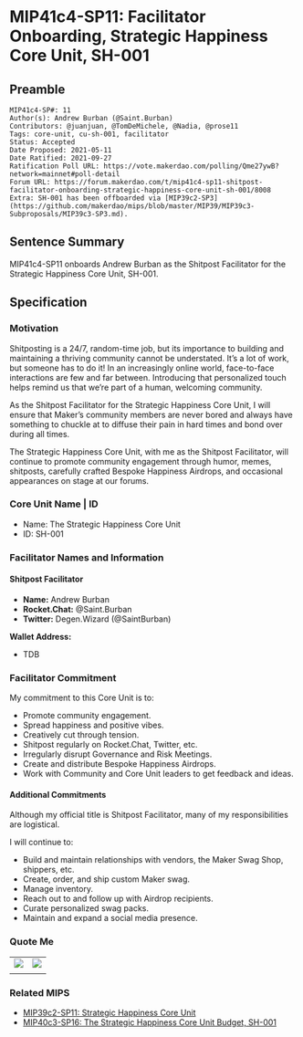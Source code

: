 # MIP41c4-SP11: Facilitator Onboarding, Strategic Happiness Core Unit, SH-001

## Preamble

```
MIP41c4-SP#: 11
Author(s): Andrew Burban (@Saint.Burban)
Contributors: @juanjuan, @TomDeMichele, @Nadia, @prose11
Tags: core-unit, cu-sh-001, facilitator
Status: Accepted
Date Proposed: 2021-05-11
Date Ratified: 2021-09-27
Ratification Poll URL: https://vote.makerdao.com/polling/Qme27ywB?network=mainnet#poll-detail
Forum URL: https://forum.makerdao.com/t/mip41c4-sp11-shitpost-facilitator-onboarding-strategic-happiness-core-unit-sh-001/8008
Extra: SH-001 has been offboarded via [MIP39c2-SP3](https://github.com/makerdao/mips/blob/master/MIP39/MIP39c3-Subproposals/MIP39c3-SP3.md).
```

## Sentence Summary

MIP41c4-SP11 onboards Andrew Burban as the Shitpost Facilitator for the Strategic Happiness Core Unit, SH-001.

## Specification

### Motivation

Shitposting is a 24/7, random-time job, but its importance to building and maintaining a thriving community cannot be understated. It’s a lot of work, but someone has to do it! In an increasingly online world, face-to-face interactions are few and far between. Introducing that personalized touch helps remind us that we’re part of a human, welcoming community.

As the Shitpost Facilitator for the Strategic Happiness Core Unit, I will ensure that Maker’s community members are never bored and always have something to chuckle at to diffuse their pain in hard times and bond over during all times.

The Strategic Happiness Core Unit, with me as the Shitpost Facilitator, will continue to promote community engagement through humor, memes, shitposts, carefully crafted Bespoke Happiness Airdrops, and occasional appearances on stage at our forums.

### Core Unit Name | ID

* Name: The Strategic Happiness Core Unit
* ID: SH-001

### Facilitator Names and Information

#### Shitpost Facilitator

* **Name:** Andrew Burban
* **Rocket.Chat:** @Saint.Burban
* **Twitter:** Degen.Wizard (@SaintBurban)

**Wallet Address:**
* TDB

### Facilitator Commitment

My commitment to this Core Unit is to:

- Promote community engagement.
- Spread happiness and positive vibes.
- Creatively cut through tension.
- Shitpost regularly on Rocket.Chat, Twitter, etc.
- Irregularly disrupt Governance and Risk Meetings.
- Create and distribute Bespoke Happiness Airdrops.
- Work with Community and Core Unit leaders to get feedback and ideas.

#### Additional Commitments

Although my official title is Shitpost Facilitator, many of my responsibilities are logistical.

I will continue to:

- Build and maintain relationships with vendors, the Maker Swag Shop, shippers, etc. 
- Create, order, and ship custom Maker swag.
- Manage inventory.
- Reach out to and follow up with Airdrop recipients.
- Curate personalized swag packs.
- Maintain and expand a social media presence.

### Quote Me

|  |  |
| --- | ---
| ![](https://github.com/makerdao/mips/blob/master/MIP41/MIP41c4-Subproposals/supporting_materials/MIP41c4-SP11/quote_me0.png) | ![](https://github.com/makerdao/mips/blob/master/MIP41/MIP41c4-Subproposals/supporting_materials/MIP41c4-SP11/quote_me1.png) |
|||

### Related MIPS

- [MIP39c2-SP11: Strategic Happiness Core Unit](https://github.com/makerdao/mips/blob/master/MIP39/MIP39c2-Subproposals/MIP39c2-SP11.md)
- [MIP40c3-SP16: The Strategic Happiness Core Unit Budget, SH-001](https://github.com/makerdao/mips/blob/master/MIP40/MIP40c3-Subproposals/MIP40c3-SP16.md)
